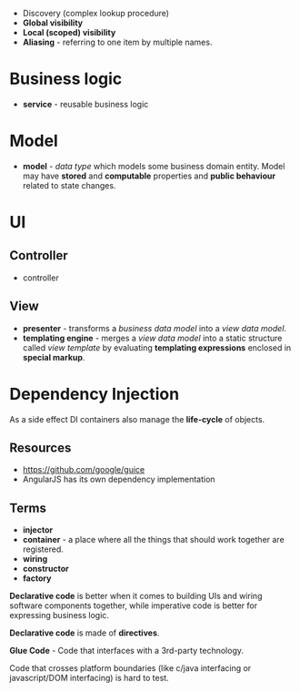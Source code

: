- Discovery (complex lookup procedure)
- **Global visibility**
- **Local (scoped) visibility**
- **Aliasing** - referring to one item by multiple names.

# Business logic
- **service** - reusable business logic

# Model
- **model** - *data type* which models some business domain entity. Model may have **stored** and **computable** properties and **public behaviour** related to state changes.

# UI

## Controller
- controller

## View
- **presenter** - transforms a *business data model* into a *view data model*.
- **templating engine** - merges a *view data model* into a static structure called *view template* by evaluating **templating expressions** enclosed in **special markup**.


# Dependency Injection
As a side effect DI containers also manage the **life-cycle** of objects.

## Resources
- https://github.com/google/guice
- AngularJS has its own dependency implementation

## Terms
- **injector**
- **container** - a place where all the things that should work together are registered.
- **wiring**
- **constructor**
- **factory**

**Declarative code** is better when it comes to building UIs and wiring software components together, while imperative code is better for expressing business logic.

**Declarative code** is made of **directives**.

**Glue Code** - Code that interfaces with a 3rd-party technology.

Code that crosses platform boundaries (like c/java interfacing or javascript/DOM interfacing) is hard to test.


